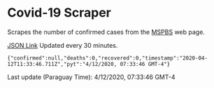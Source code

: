 # Covid-19 Scraper

Scrapes the number of confirmed cases from the [MSPBS](https://www.mspbs.gov.py/covid-19.php) web page.

[JSON Link](https://jmayalag.github.io/covid19-scrape/cases.json)
Updated every 30 minutes.
```
{"confirmed":null,"deaths":0,"recovered":0,"timestamp":"2020-04-12T11:33:46.711Z","pyt":"4/12/2020, 07:33:46 GMT-4"}
```
Last update (Paraguay Time): 4/12/2020, 07:33:46 GMT-4
